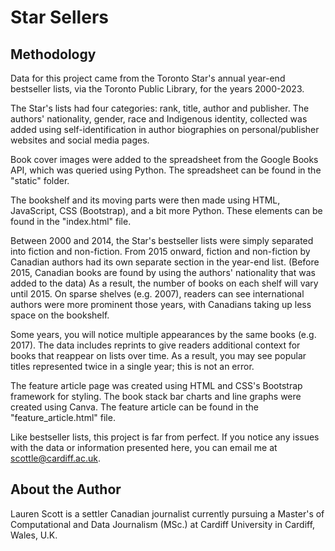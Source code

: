 # Star Sellers

## Methodology
Data for this project came from the Toronto Star's annual year-end bestseller lists, via the Toronto Public Library, for the years 2000-2023.

The Star's lists had four categories: rank, title, author and publisher. The authors' nationality, gender, race and Indigenous identity, collected was added using self-identification in author biographies on personal/publisher websites and social media pages.

Book cover images were added to the spreadsheet from the Google Books API, which was queried using Python. The spreadsheet can be found in the "static" folder. 

The bookshelf and its moving parts were then made using HTML, JavaScript, CSS (Bootstrap), and a bit more Python. These elements can be found in the "index.html" file. 

Between 2000 and 2014, the Star's bestseller lists were simply separated into fiction and non-fiction. From 2015 onward, fiction and non-fiction by Canadian authors had its own separate section in the year-end list. (Before 2015, Canadian books are found by using the authors' nationality that was added to the data) As a result, the number of books on each shelf will vary until 2015. On sparse shelves (e.g. 2007), readers can see international authors were more prominent those years, with Canadians taking up less space on the bookshelf.

Some years, you will notice multiple appearances by the same books (e.g. 2017). The data includes reprints to give readers additional context for books that reappear on lists over time. As a result, you may see popular titles represented twice in a single year; this is not an error.

The feature article page was created using HTML and CSS's Bootstrap framework for styling. The book stack bar charts and line graphs were created using Canva. The feature article can be found in the "feature_article.html" file.

Like bestseller lists, this project is far from perfect. If you notice any issues with the data or information presented here, you can email me at scottle@cardiff.ac.uk.

## About the Author
Lauren Scott is a settler Canadian journalist currently pursuing a Master's of Computational and Data Journalism (MSc.) at Cardiff University in Cardiff, Wales, U.K.
